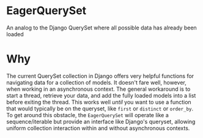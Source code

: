 # EagerQuerySet
An analog to the Django QuerySet where all possible data has already been loaded

# Why

The current QuerySet collection in Django offers very helpful functions for navigating data for a collection of models. It doesn't fare well, however, when working in an asynchronous context. The general workaround is to start a thread, retrieve your data, and add the fully loaded models into a list before exiting the thread. This works well _until_ you want to use a function that would typically be on the queryset, like `first` or `distinct` or `order_by`. To get around this obstacle, the `EagerQuerySet` will operate like a sequence/iterable but provide an interface like Django's queryset, allowing uniform collection interaction within and without asynchronous contexts.
